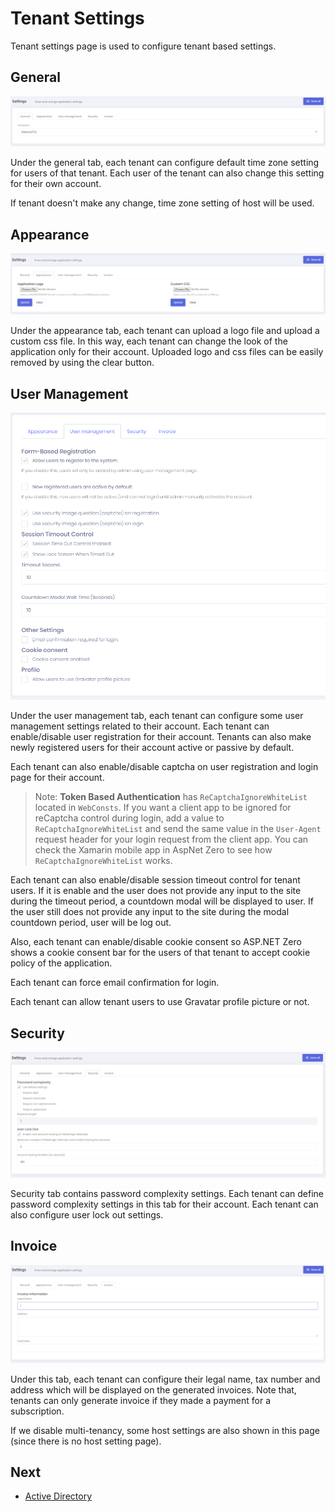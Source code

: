 # Tenant Settings

Tenant settings page is used to configure tenant based settings.

## General

<img src="images/tenant-settings-core-general.png" alt="General settings" class="img-thumbnail" />

Under the general tab, each tenant can configure default time zone setting for users of that tenant. Each user of the tenant can also change this setting for their own account. 

If tenant doesn't make any change, time zone setting of host will be used.

## Appearance

<img src="images/tenant-settings-core-appearance.png" alt="Appearance settings" class="img-thumbnail" />

Under the appearance tab, each tenant can upload a logo file and upload a custom css file. In this way, each tenant can change the look of the application only for their account. Uploaded logo and css files can be easily removed by using the clear button.

## User Management

<img src="images/tenant-settings-core-user-management-3.png" alt="User management settings" class="img-thumbnail" />

Under the user management tab, each tenant can configure some user management settings related to their account. Each tenant can enable/disable user registration for their account. Tenants can also make newly registered users for their account active or passive by default.

Each tenant can also enable/disable captcha on user registration and login page for their account.

> Note: **Token Based Authentication** has `ReCaptchaIgnoreWhiteList` located in `WebConsts`. If you want a client app to be ignored for reCaptcha control during login, add a value to `ReCaptchaIgnoreWhiteList` and send the same value in the `User-Agent` request header for your login request from the client app. You can check the Xamarin mobile app in AspNet Zero to see how `ReCaptchaIgnoreWhiteList` works.

Each tenant can also enable/disable session timeout control for tenant users. If it is enable and the user does not provide any input to the site during the timeout period, a countdown modal will be displayed to user. If the user still does not provide any input to the site during the modal countdown period, user will be log out.

Also, each tenant can enable/disable cookie consent so ASP.NET Zero shows a cookie consent bar for the users of that tenant to accept cookie policy of the application.

Each tenant can force email confirmation for login.

Each tenant can allow tenant users to use Gravatar profile picture or not.

## Security

<img src="images/tenant-settings-core-security.png" alt="User management settings" class="img-thumbnail" />

Security tab contains password complexity settings. Each tenant can define password complexity settings in this tab for their account. Each tenant can also configure user lock out settings.

## Invoice

<img src="images/tenant-settings-core-invoice.png" alt="User management settings" class="img-thumbnail" />

Under this tab, each tenant can configure their legal name, tax number and address which will be displayed on the generated invoices. Note that, tenants can only generate invoice if they made a payment for a subscription.

If we disable multi-tenancy, some host settings are also shown in this page (since there is no host setting page).

## Next

* [Active Directory](Features-Angular-Active-Directory)